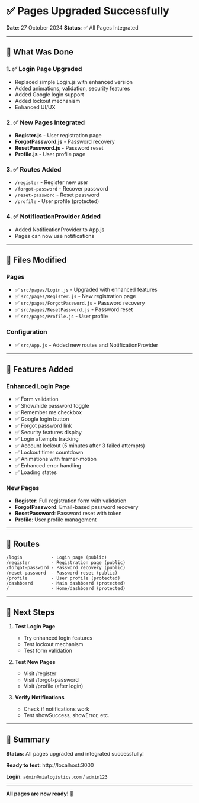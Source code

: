 # ✅ Pages Upgraded Successfully

**Date**: 27 October 2024
**Status**: ✅ All Pages Integrated

---

## 🎉 What Was Done

### 1. ✅ Login Page Upgraded
- Replaced simple Login.js with enhanced version
- Added animations, validation, security features
- Added Google login support
- Added lockout mechanism
- Enhanced UI/UX

### 2. ✅ New Pages Integrated
- **Register.js** - User registration page
- **ForgotPassword.js** - Password recovery
- **ResetPassword.js** - Password reset
- **Profile.js** - User profile page

### 3. ✅ Routes Added
- `/register` - Register new user
- `/forgot-password` - Recover password
- `/reset-password` - Reset password
- `/profile` - User profile (protected)

### 4. ✅ NotificationProvider Added
- Added NotificationProvider to App.js
- Pages can now use notifications

---

## 📁 Files Modified

### Pages
- ✅ `src/pages/Login.js` - Upgraded with enhanced features
- ✅ `src/pages/Register.js` - New registration page
- ✅ `src/pages/ForgotPassword.js` - Password recovery
- ✅ `src/pages/ResetPassword.js` - Password reset
- ✅ `src/pages/Profile.js` - User profile

### Configuration
- ✅ `src/App.js` - Added new routes and NotificationProvider

---

## 🎨 Features Added

### Enhanced Login Page
- ✅ Form validation
- ✅ Show/hide password toggle
- ✅ Remember me checkbox
- ✅ Google login button
- ✅ Forgot password link
- ✅ Security features display
- ✅ Login attempts tracking
- ✅ Account lockout (5 minutes after 3 failed attempts)
- ✅ Lockout timer countdown
- ✅ Animations with framer-motion
- ✅ Enhanced error handling
- ✅ Loading states

### New Pages
- **Register**: Full registration form with validation
- **ForgotPassword**: Email-based password recovery
- **ResetPassword**: Password reset with token
- **Profile**: User profile management

---

## 🔄 Routes

```
/login           - Login page (public)
/register        - Registration page (public)
/forgot-password - Password recovery (public)
/reset-password  - Password reset (public)
/profile         - User profile (protected)
/dashboard       - Main dashboard (protected)
/                - Home/dashboard (protected)
```

---

## 🎯 Next Steps

1. **Test Login Page**
   - Try enhanced login features
   - Test lockout mechanism
   - Test form validation

2. **Test New Pages**
   - Visit /register
   - Visit /forgot-password
   - Visit /profile (after login)

3. **Verify Notifications**
   - Check if notifications work
   - Test showSuccess, showError, etc.

---

## 🎉 Summary

**Status**: All pages upgraded and integrated successfully!

**Ready to test**: http://localhost:3000

**Login**: `admin@mialogistics.com` / `admin123`

---

**All pages are now ready!** 🚀
